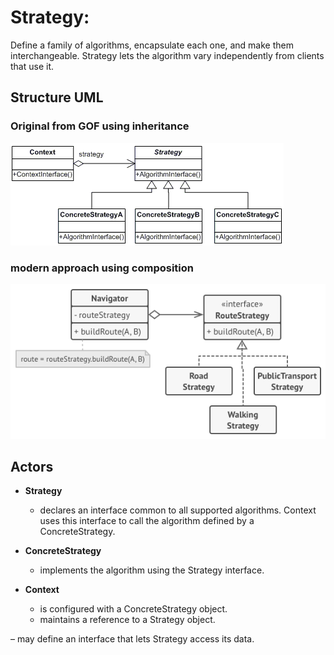 # Strategy:

Define a family of algorithms, encapsulate each one, and make them interchangeable. Strategy lets the algorithm vary independently from clients that use it.

## Structure UML

### Original from GOF using inheritance

![](../../../umls/strategy.gif)

### modern approach using composition

![](../../../umls/strategy-composition.png)

## Actors

- **Strategy**

  - declares an interface common to all supported algorithms. Context uses this interface to call the algorithm defined by a ConcreteStrategy.

- **ConcreteStrategy**

  - implements the algorithm using the Strategy interface.

- **Context**

  - is configured with a ConcreteStrategy object.
  - maintains a reference to a Strategy object.

– may define an interface that lets Strategy access its data.
